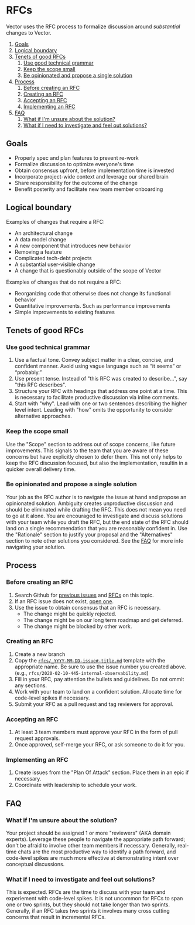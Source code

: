 # RFCs

Vector uses the RFC process to formalize discussion around _substantial_ changes to Vector.

<!-- MarkdownTOC autolink="true" style="ordered" indent="   " -->

1. [Goals](#goals)
1. [Logical boundary](#logical-boundary)
1. [Tenets of good RFCs](#tenets-of-good-rfcs)
   1. [Use good technical grammar](#use-good-technical-grammar)
   1. [Keep the scope small](#keep-the-scope-small)
   1. [Be opinionated and propose a single solution](#be-opinionated-and-propose-a-single-solution)
1. [Process](#process)
   1. [Before creating an RFC](#before-creating-an-rfc)
   1. [Creating an RFC](#creating-an-rfc)
   1. [Accepting an RFC](#accepting-an-rfc)
   1. [Implementing an RFC](#implementing-an-rfc)
1. [FAQ](#faq)
   1. [What if I'm unsure about the solution?](#what-if-im-unsure-about-the-solution)
   1. [What if I need to investigate and feel out solutions?](#what-if-i-need-to-investigate-and-feel-out-solutions)

<!-- /MarkdownTOC -->


## Goals

* Properly spec and plan features to prevent re-work
* Formalize discussion to optimize everyone's time
* Obtain consensus upfront, before implementation time is invested
* Incorporate project-wide context and leverage our shared brain
* Share responsibility for the outcome of the change
* Benefit posterity and facilitate new team member onboarding

## Logical boundary

Examples of changes that require a RFC:

* An architectural change
* A data model change
* A new component that introduces new behavior
* Removing a feature
* Complicated tech-debt projects
* A substantial user-visible change
* A change that is questionably outside of the scope of Vector

Examples of changes that do not require a RFC:

* Reorganizing code that otherwise does not change its functional behavior
* Quantitative improvements. Such as performance improvements
* Simple improvements to existing features

## Tenets of good RFCs

### Use good technical grammar

1. Use a factual tone. Convey subject matter in a clear, concise, and confident manner. Avoid using vague language such
   as “it seems” or “probably.”
2. Use present tense. Instead of "this RFC was created to describe...", say "this RFC describes".
3. Structure your RFC with headings that address one point at a time. This is necessary to facilitate productive
   discussion via inline comments.
4. Start with "why". Lead with one or two sentences describing the higher level intent. Leading with "how" omits the
   opportunity to consider alternative approaches.

### Keep the scope small

Use the "Scope" section to address out of scope concerns, like future improvements. This signals to the team that
you are aware of these concerns but have explicitly chosen to defer them. This not only helps to keep the RFC
discussion focused, but also the implementation, resultin in a quicker overall delivery time.

### Be opinionated and propose a single solution

Your job as the RFC author is to navigate the issue at hand and propose an opinionated solution. Ambiguity creates
unproductive discussion and should be eliminated while drafting the RFC. This does not mean you need to go at it alone.
You are encouraged to investigate and discuss solutions with your team while you draft the RFC, but the end state of
the RFC should land on a single recommendation that you are reasonably confident in. Use the "Rationale" section to
justify your proposal and the "Alternatives" section to note other solutions you considered. See the [FAQ](#faq) for
more info navigating your solution.

## Process

### Before creating an RFC

1. Search Github for [previous issues](https://github.com/timberio/vector/issues) and
   [RFCs](https://github.com/timberio/vector/tree/master/rfcs) on this topic.
1. If an RFC issue does not exist, [open one](https://github.com/timberio/vector/issues/new/choose).
1. Use the issue to obtain consensus that an RFC is necessary.
   * The change might be quickly rejected.
   * The change might be on our long term roadmap and get deferred.
   * The change might be blocked by other work.

### Creating an RFC

1. Create a new branch
1. Copy the [`rfcs/_YYYY-MM-DD-issue#-title.md`](rfcs/_YYYY-MM-DD-issue%23-title.md) template with the appropriate
   name. Be sure to use the issue number you created above. (e.g., `rfcs/2020-02-10-445-internal-observability.md`)
1. Fill in your RFC, pay attention the bullets and guidelines. Do not ommit any sections.
1. Work with your team to land on a confident solution. Allocate time for code-level spikes if necessary.
1. Submit your RFC as a pull request and tag reviewers for approval.

### Accepting an RFC

1. At least 3 team members must approve your RFC in the form of pull request approvals.
1. Once approved, self-merge your RFC, or ask someone to do it for you.

### Implementing an RFC

1. Create issues from the "Plan Of Attack" section. Place them in an epic if necessary.
1. Coordinate with leadership to schedule your work.

## FAQ

### What if I'm unsure about the solution?

Your project should be assigned 1 or more "reviewers" (AKA domain experts). Leverage these people to navigate the
appropriate path forward; don't be afraid to involve other team members if necessary. Generally, real-time
chats are the most productive way to identify a path forward, and code-level spikes are much more effective at
demonstrating intent over conceptual discussions.

### What if I need to investigate and feel out solutions?

This is expected. RFCs are the time to discuss with your team and experiement with code-level spikes. It is not
uncommon for RFCs to span one or two sprints, but they should not take longer than two sprints. Generally, if an RFC
takes two sprints it involves many cross cutting concerns that result in incremental RFCs.
